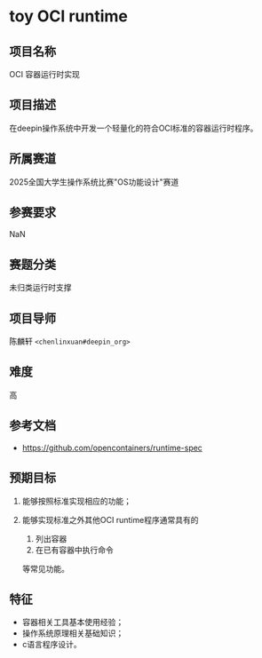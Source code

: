 # toy OCI runtime

## 项目名称

OCI 容器运行时实现

## 项目描述

在deepin操作系统中开发一个轻量化的符合OCI标准的容器运行时程序。

## 所属赛道

2025全国大学生操作系统比赛"OS功能设计"赛道

## 参赛要求

NaN

## 赛题分类
未归类运行时支撑

## 项目导师

陈麟轩 `<chenlinxuan#deepin_org>`

## 难度

高

## 参考文档

- https://github.com/opencontainers/runtime-spec

## 预期目标

1. 能够按照标准实现相应的功能；
2. 能够实现标准之外其他OCI runtime程序通常具有的

   1. 列出容器
   2. 在已有容器中执行命令

   等常见功能。

## 特征

- 容器相关工具基本使用经验；
- 操作系统原理相关基础知识；
- c语言程序设计。

